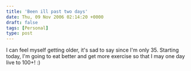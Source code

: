 ```yaml
---
title: 'Been ill past two days'
date: Thu, 09 Nov 2006 02:14:20 +0000
draft: false
tags: [Personal]
type: post
---
```


I can feel myself getting older, it's sad to say since I'm only 35. Starting today, I'm going to eat better and get more exercise so that I may one day live to 100+! :)
